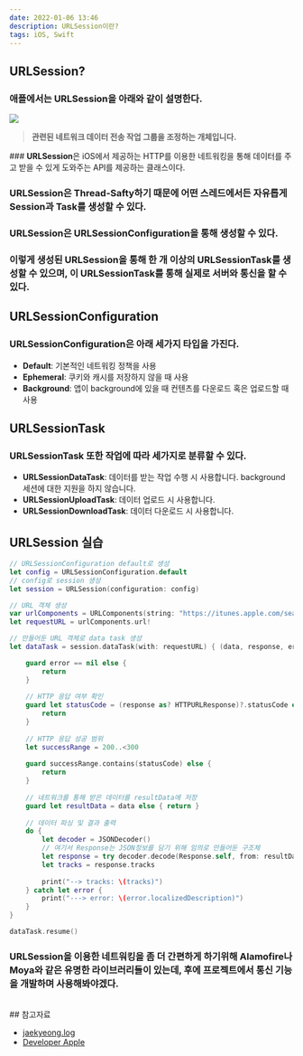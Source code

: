 ```yaml
---
date: 2022-01-06 13:46
description: URLSession이란?
tags: iOS, Swift
---
```


## URLSession?
### 애플에서는 URLSession을 아래와 같이 설명한다.
<img src="/images/urlsessionImage.png"/>
<blockquote><b class="inyong">관련된 네트워크 데이터 전송 작업 그룹을 조정하는 개체입니다.</b></blockquote>
### <b class="bold">URLSession</b>은 iOS에서 제공하는 HTTP를 이용한 네트워킹을 통해 데이터를 주고 받을 수 있게 도와주는 API를 제공하는 클래스이다.

### <b class="heavy">URLSession</b>은 <b class="heavy">Thread-Safty</b>하기 때문에 어떤 스레드에서든 자유롭게 <b class="bold">Session</b>과 <b class="bold">Task</b>를 생성할 수 있다.

### <b class="heavy">URLSession</b>은 <b class="heavy">URLSessionConfiguration</b>을 통해 생성할 수 있다.
### 이렇게 생성된 <b class="heavy">URLSession</b>을 통해 한 개 이상의 <b class="heavy">URLSessionTask</b>를 생성할 수 있으며, 이 <b class="heavy">URLSessionTask</b>를 통해 실제로 서버와 통신을 할 수 있다.

## URLSessionConfiguration
### <b class="heavy">URLSessionConfiguration</b>은 아래 세가지 타입을 가진다.
- <b class="heavy">Default</b>: 기본적인 네트워킹 정책을 사용
- <b class="heavy">Ephemeral</b>: 쿠키와 캐시를 저장하지 않을 때 사용
- <b class="heavy">Background</b>: 앱이 background에 있을 때 컨텐츠를 다운로드 혹은 업로드할 때 사용

## URLSessionTask
### <b class="heavy">URLSessionTask</b> 또한 작업에 따라 세가지로 분류할 수 있다.
- <b class="heavy">URLSessionDataTask</b>: 데이터를 받는 작업 수행 시 사용합니다. background 세션에 대한 지원을 하지 않습니다.
- <b class="heavy">URLSessionUploadTask</b>: 데이터 업로드 시 사용합니다.
- <b class="heavy">URLSessionDownloadTask</b>: 데이터 다운로드 시 사용합니다.


## URLSession 실습
```swift
// URLSessionConfiguration default로 생성
let config = URLSessionConfiguration.default
// config로 session 생성
let session = URLSession(configuration: config)

// URL 객체 생성
var urlComponents = URLComponents(string: "https://itunes.apple.com/search?media=music&entity=song&term=BTS")!
let requestURL = urlComponents.url!

// 만들어둔 URL 객체로 data task 생성
let dataTask = session.dataTask(with: requestURL) { (data, response, error) in

    guard error == nil else {
        return
    }
    
    // HTTP 응답 여부 확인
    guard let statusCode = (response as? HTTPURLResponse)?.statusCode else {
        return
    }
    
    // HTTP 응답 성공 범위
    let successRange = 200..<300
    
    guard successRange.contains(statusCode) else {
        return
    }
    
    // 네트워크를 통해 받은 데이터를 resultData에 저장
    guard let resultData = data else { return }
    
    // 데이터 파싱 및 결과 출력
    do {
        let decoder = JSONDecoder()
        // 여기서 Response는 JSON정보를 담기 위해 임의로 만들어둔 구조체 
        let response = try decoder.decode(Response.self, from: resultData)
        let tracks = response.tracks
        
        print("--> tracks: \(tracks)")
    } catch let error {
        print("---> error: \(error.localizedDescription)")
    }
}

dataTask.resume()
```

### URLSession을 이용한 네트워킹을 좀 더 간편하게 하기위해 Alamofire나 Moya와 같은 유명한 라이브러리들이 있는데, 후에 프로젝트에서 통신 기능을 개발하며 사용해봐야겠다.


<br/>
## 참고자료
<ul>
<li>
    <a href="https://velog.io/@folw159/iOS-URLSession">jaekyeong.log</a>
</li>
<li>
    <a href="https://developer.apple.com/documentation/foundation/urlsession">Developer Apple</a>
</li>
</ul>
